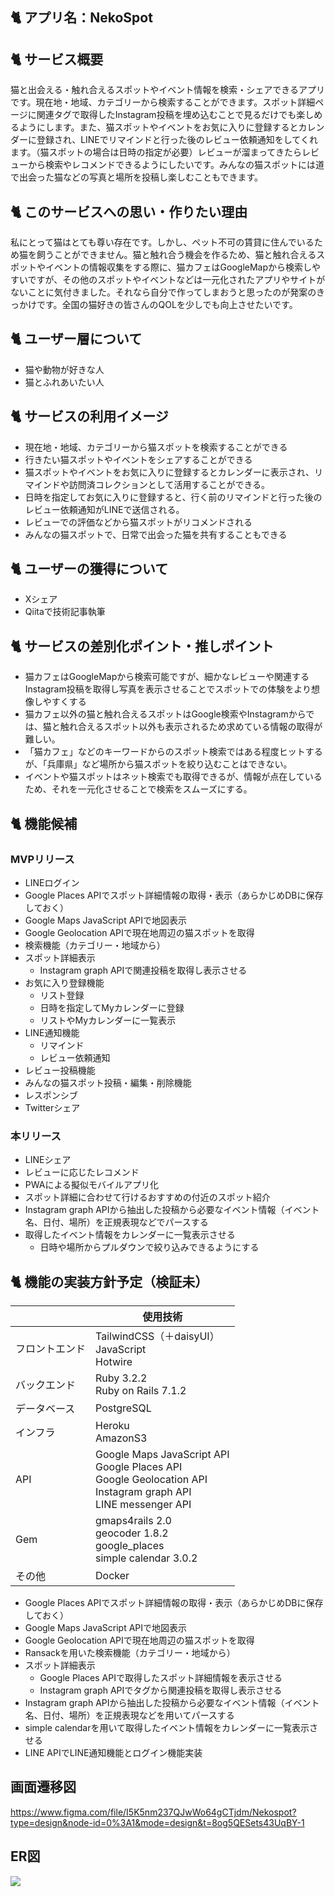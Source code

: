 ## 🐈 アプリ名：NekoSpot
## 🐈 サービス概要
猫と出会える・触れ合えるスポットやイベント情報を検索・シェアできるアプリです。現在地・地域、カテゴリーから検索することができます。スポット詳細ページに関連タグで取得したInstagram投稿を埋め込むことで見るだけでも楽しめるようにします。また、猫スポットやイベントをお気に入りに登録するとカレンダーに登録され、LINEでリマインドと行った後のレビュー依頼通知をしてくれます。（猫スポットの場合は日時の指定が必要）レビューが溜まってきたらレビューから検索やレコメンドできるようにしたいです。みんなの猫スポットには道で出会った猫などの写真と場所を投稿し楽しむこともできます。
## 🐈 このサービスへの思い・作りたい理由
私にとって猫はとても尊い存在です。しかし、ペット不可の賃貸に住んでいるため猫を飼うことができません。猫と触れ合う機会を作るため、猫と触れ合えるスポットやイベントの情報収集をする際に、猫カフェはGoogleMapから検索しやすいですが、その他のスポットやイベントなどは一元化されたアプリやサイトがないことに気付きました。それなら自分で作ってしまおうと思ったのが発案のきっかけです。全国の猫好きの皆さんのQOLを少しでも向上させたいです。
## 🐈 ユーザー層について
- 猫や動物が好きな人
- 猫とふれあいたい人
## 🐈 サービスの利用イメージ
- 現在地・地域、カテゴリーから猫スポットを検索することができる
- 行きたい猫スポットやイベントをシェアすることができる
- 猫スポットやイベントをお気に入りに登録するとカレンダーに表示され、リマインドや訪問済コレクションとして活用することができる。
- 日時を指定してお気に入りに登録すると、行く前のリマインドと行った後のレビュー依頼通知がLINEで送信される。
- レビューでの評価などから猫スポットがリコメンドされる
- みんなの猫スポットで、日常で出会った猫を共有することもできる
## 🐈 ユーザーの獲得について
- Xシェア
- Qiitaで技術記事執筆
## 🐈 サービスの差別化ポイント・推しポイント
- 猫カフェはGoogleMapから検索可能ですが、細かなレビューや関連するInstagram投稿を取得し写真を表示させることでスポットでの体験をより想像しやすくする
- 猫カフェ以外の猫と触れ合えるスポットはGoogle検索やInstagramからでは、猫と触れ合えるスポット以外も表示されるため求めている情報の取得が難しい。
- 「猫カフェ」などのキーワードからのスポット検索ではある程度ヒットするが、「兵庫県」など場所から猫スポットを絞り込むことはできない。
- イベントや猫スポットはネット検索でも取得できるが、情報が点在しているため、それを一元化させることで検索をスムーズにする。
## 🐈 機能候補
### MVPリリース
- LINEログイン
- Google Places APIでスポット詳細情報の取得・表示（あらかじめDBに保存しておく）
- Google Maps JavaScript APIで地図表示
- Google Geolocation APIで現在地周辺の猫スポットを取得
- 検索機能（カテゴリー・地域から）
- スポット詳細表示
  - Instagram graph APIで関連投稿を取得し表示させる
- お気に入り登録機能
  - リスト登録
  - 日時を指定してMyカレンダーに登録
  - リストやMyカレンダーに一覧表示
- LINE通知機能
  - リマインド
  - レビュー依頼通知
- レビュー投稿機能
- みんなの猫スポット投稿・編集・削除機能
- レスポンシブ
- Twitterシェア
### 本リリース
- LINEシェア
- レビューに応じたレコメンド
- PWAによる擬似モバイルアプリ化
- スポット詳細に合わせて行けるおすすめの付近のスポット紹介
- Instagram graph APIから抽出した投稿から必要なイベント情報（イベント名、日付、場所）を正規表現などでパースする
- 取得したイベント情報をカレンダーに一覧表示させる
  - 日時や場所からプルダウンで絞り込みできるようにする
## 🐈 機能の実装方針予定（検証未）
|  | 使用技術 |
| ---- | ---- |
| フロントエンド | TailwindCSS（＋daisyUI）<br>JavaScript<br>Hotwire |
| バックエンド | Ruby 3.2.2<br>Ruby on Rails 7.1.2 |
| データベース | PostgreSQL |
| インフラ | Heroku<br>AmazonS3 |
| API | Google Maps JavaScript API<br>Google Places API<br>Google Geolocation API<br>Instagram graph API<br>LINE messenger API |
| Gem | gmaps4rails 2.0<br>geocoder 1.8.2<br>google_places<br>simple calendar 3.0.2 |
| その他 | Docker |
- Google Places APIでスポット詳細情報の取得・表示（あらかじめDBに保存しておく）
- Google Maps JavaScript APIで地図表示
- Google Geolocation APIで現在地周辺の猫スポットを取得
- Ransackを用いた検索機能（カテゴリー・地域から）
- スポット詳細表示
  - Google Places APIで取得したスポット詳細情報を表示させる
  - Instagram graph APIでタグから関連投稿を取得し表示させる
- Instagram graph APIから抽出した投稿から必要なイベント情報（イベント名、日付、場所）を正規表現などを用いてパースする
- simple calendarを用いて取得したイベント情報をカレンダーに一覧表示させる
- LINE APIでLINE通知機能とログイン機能実装

## 画面遷移図
https://www.figma.com/file/I5K5nm237QJwWo64gCTjdm/Nekospot?type=design&node-id=0%3A1&mode=design&t=8og5QESets43UqBY-1

## ER図
[![](https://mermaid.ink/img/pako:eNq1V11P2zAU_StRnuEP8IwmTXuZtLcJqXITk1okduU4bAiQ1lh8bBNqJygMjWljEwgYGkwb6wYD_stMU_gXs_PRNmkLhTJVSpvck-tzj8-9Sad1g5hQH9EhHUXAosAZw54LqavNzAwPk2kNTkLMcnlCJhxAJ1xtRBvT5ScNcovkRgyFkwg-6xEsEpf1CNloAvYIGcRxJLueCzoIm-pCEjYAgxahCKaIt-LR2fU1pTDZmkKxbpQujeqkGYnRtfxUqKP8IoXj0GAebRUYKXINIK1AF0DM9hpEevOijxavPK1-aloeWQgzDZna40fRFZWGQmzINK2U2oM46jKKsCWLxzCnEuWQmQpg4EC5nuDbgv8R_k95rFeW1PJtIDAJGKAK5n8SvCL8cwlLMJIOtCDVKLFVpmBn92q9kgQZcqDLgFPUDAqlacwcYNmIVzTbIrNR0ZGa_RQde3GqWXJfgiR1-78Ffy84F3yxs261H8DOqcaW2Ct-dHF23qju1cu1rECm3EVXYi5Oy8HLF9k0BSLVx56Th0rEq3cnl7vfuuYhRYix_JErEC-Err6uH68F6_7V6nICNaGBHGBrNmCIeSGzRu2gfrzdASDYShCXJ6dtiISXDQzYNASDz6XEDrCgmxVmfr2x8SFzM5XLy68x3SLEsqHg-4IvC76lbFT6-vftXFA9HNgFbXOmpxWyG_pF8Hnh_xB8r93LccL2pusnY9utyYjqx5Oq07r5Ubm6eT1pHEaUyZp6NmrlemXxcrd6cbaZ7bFxKQU27SnltOPjYKEiSp9FaVmUqlmkYUOAVdeHtgx-zQWnK91g0uGhat_DDX_T3DFlhjwxp-Ig3xRcHhcH3tF4CA42zRxoIpDzqB2yOxL8o-BLjZWTOi9nC1QtLC2uNHhVbeycPxzN-LjFN4EEa1uy47K9AqnsKYQnmrDQYFK2gwzSAEWGCG6l29gPVhcyoAJwCwxYETPBy6rR_JpqHzlb_cMOljG-KzgDVaK78ezw92Ux9zKL256-_exdyui9GmMwE92SUXjP_6MUPbrvaOsMm1s8qG7qU8VUMe8opxnoWk30rtTvpOssUYpxx_W1ePAnb2T3wKGp0UCStN4u_4fbouy5hEK8rj6kO2ruIFP-rwiXHdNZAcq4rl4STTgOPJupvZ6VUOAx8mQKG_oIox4c0qMy4j8j-sg4sF15tQjwU0KS89l_RMrKVw?type=png)](https://mermaid-js.github.io/mermaid-live-editor/edit#pako:eNq1V11P2zAU_StRnuEP8IwmTXuZtLcJqXITk1okduU4bAiQ1lh8bBNqJygMjWljEwgYGkwb6wYD_stMU_gXs_PRNmkLhTJVSpvck-tzj8-9Sad1g5hQH9EhHUXAosAZw54LqavNzAwPk2kNTkLMcnlCJhxAJ1xtRBvT5ScNcovkRgyFkwg-6xEsEpf1CNloAvYIGcRxJLueCzoIm-pCEjYAgxahCKaIt-LR2fU1pTDZmkKxbpQujeqkGYnRtfxUqKP8IoXj0GAebRUYKXINIK1AF0DM9hpEevOijxavPK1-aloeWQgzDZna40fRFZWGQmzINK2U2oM46jKKsCWLxzCnEuWQmQpg4EC5nuDbgv8R_k95rFeW1PJtIDAJGKAK5n8SvCL8cwlLMJIOtCDVKLFVpmBn92q9kgQZcqDLgFPUDAqlacwcYNmIVzTbIrNR0ZGa_RQde3GqWXJfgiR1-78Ffy84F3yxs261H8DOqcaW2Ct-dHF23qju1cu1rECm3EVXYi5Oy8HLF9k0BSLVx56Th0rEq3cnl7vfuuYhRYix_JErEC-Err6uH68F6_7V6nICNaGBHGBrNmCIeSGzRu2gfrzdASDYShCXJ6dtiISXDQzYNASDz6XEDrCgmxVmfr2x8SFzM5XLy68x3SLEsqHg-4IvC76lbFT6-vftXFA9HNgFbXOmpxWyG_pF8Hnh_xB8r93LccL2pusnY9utyYjqx5Oq07r5Ubm6eT1pHEaUyZp6NmrlemXxcrd6cbaZ7bFxKQU27SnltOPjYKEiSp9FaVmUqlmkYUOAVdeHtgx-zQWnK91g0uGhat_DDX_T3DFlhjwxp-Ig3xRcHhcH3tF4CA42zRxoIpDzqB2yOxL8o-BLjZWTOi9nC1QtLC2uNHhVbeycPxzN-LjFN4EEa1uy47K9AqnsKYQnmrDQYFK2gwzSAEWGCG6l29gPVhcyoAJwCwxYETPBy6rR_JpqHzlb_cMOljG-KzgDVaK78ezw92Ux9zKL256-_exdyui9GmMwE92SUXjP_6MUPbrvaOsMm1s8qG7qU8VUMe8opxnoWk30rtTvpOssUYpxx_W1ePAnb2T3wKGp0UCStN4u_4fbouy5hEK8rj6kO2ruIFP-rwiXHdNZAcq4rl4STTgOPJupvZ6VUOAx8mQKG_oIox4c0qMy4j8j-sg4sF15tQjwU0KS89l_RMrKVw)
